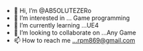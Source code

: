 - 👋 Hi, I’m @AB5OLUTEZERo
- 👀 I’m interested in ... Game programming
- 🌱 I’m currently learning ...UE4
- 💞️ I’m looking to collaborate on ...Any Game
- 📫 How to reach me ...rpm869@gmail.com
